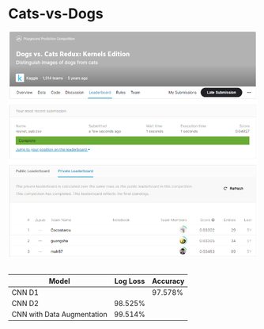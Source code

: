# Cats-vs-Dogs

<a href="https://github.com/utsavk28/Cats-vs-Dogs">
    <img src="./images/Dogs vs. Cats.png" alt="Logo" >
</a>

<br>
<br>

|Model | Log Loss | Accuracy |
|--|--|--|
| CNN D1 |   | 97.578% |
| CNN D2   | 98.525% |
| CNN with Data Augmentation    | 99.514% |


